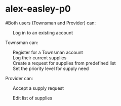 # alex-easley-p0
#Both users (Townsman and Provider) can:

<ul>Log in to an existing account</ul>

Townsman can:

<ol>Register for a Townsman account
<br> 
Log their current supplies
<br> 
Create a request for supplies from predefined list
<br> 
Set the priority level for supply need</ol>

Provider can:

<ol>Accept a supply request</ol>
<ol>Edit list of supplies<ol>
